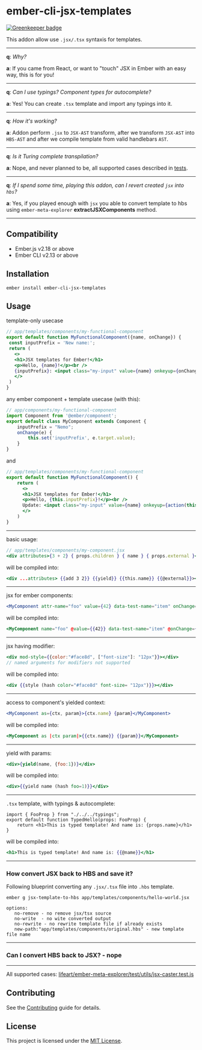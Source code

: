 ember-cli-jsx-templates
==============================================================================

[![Greenkeeper badge](https://badges.greenkeeper.io/lifeart/ember-cli-jsx-templates.svg)](https://greenkeeper.io/)

This addon allow use `.jsx/.tsx` syntaxis for templates.

---

__q__: _Why?_

__a__: If you came from React, or want to "touch" JSX in Ember with an easy way, this is for you!

---

__q__: _Can I use typings? Component types for autocomplete?_

__a__: Yes! You can create `.tsx` template and import any typings into it.

---

__q__: _How it's working?_

__a__: Addon perform `.jsx` to `JSX-AST` transform, after we transform `JSX-AST` into `HBS-AST` and after we compile template from valid handlebars `AST`.

---

__q__: _Is it Turing complete  transpilation?_

__a__: Nope, and never planned to be, all supported cases described in [tests](https://github.com/lifeart/ember-meta-explorer/blob/master/test/utils/jsx-caster.test.js).

---
__q__: _If I spend some time, playing this addon, can I revert created `jsx` into `hbs`?_

__a__: Yes, if you played enough with `jsx` you able to convert template to hbs using `ember-meta-explorer` __extractJSXComponents__ method.

---

Compatibility
------------------------------------------------------------------------------

* Ember.js v2.18 or above
* Ember CLI v2.13 or above


Installation
------------------------------------------------------------------------------

```
ember install ember-cli-jsx-templates
```


Usage
------------------------------------------------------------------------------

template-only usecase
```jsx
// app/templates/components/my-functional-component
export default function MyFunctionalComponent({name, onChange}) {
 const inputPrefix = 'New name:';
 return (
   <>
   <h1>JSX templates for Ember!</h1>
   <p>Hello, {name}!</p><br />
   {inputPrefix}: <input class="my-input" value={name} onkeyup={onChange}/>
   </>
 )
}
```

any ember component + template usecase (with this):

```js
// app/components/my-functional-component
import Component from '@ember/component';
export default class MyComponent extends Component {
    inputPrefix = "Nemo";
    onChange(e) {
        this.set('inputPrefix', e.target.value);
    }    
}
```
and
```jsx
// app/templates/components/my-functional-component
export default function MyFunctionalComponent() {
    return (
      <>
      <h1>JSX templates for Ember!</h1>
      <p>Hello, {this.inputPrefix}!</p><br />
      Update: <input class="my-input" value={name} onkeyup={action(this.onChange)}/>
      </>
    )
}
```

------------------------------------------------------------------------------

basic usage:
```jsx
// app/templates/components/my-component.jsx
<div attributes>{3 + 2} { props.children } { name } { props.external }</div>
```
will be compiled into:
```hbs
<div ...attributes> {{add 3 2}} {{yield}} {{this.name}} {{@external}}></div>
```
---
jsx for ember components:
```jsx
<MyComponent attr-name="foo" value={42} data-test-name="item" onChange={action("update")} />
```
will be compiled into:
```hbs
<MyComponent name="foo" @value={{42}} data-test-name="item" @onChange={{action "update"}} />
```
---
jsx having modifier:
```jsx
<div mod-style={{color:"#face8d", ["font-size"]: "12px"}}></div>
// named arguments for modifiers not supported
```
will be compiled into:
```hbs
<div {{style (hash color="#face8d" font-size= "12px")}}></div>
```
---
access to component's yielded context:
```jsx
<MyComponent as={ctx, param}>{ctx.name} {param}</MyComponent>
```
will be compiled into:
```hbs
<MyComponent as |ctx param|>{{ctx.name}} {{param}}</MyComponent>
```
---
yield with params:
```jsx
<div>{yield(name, {foo:1})}</div>
```
will be compiled into:
```hbs
<div>{{yield name (hash foo=1)}}</div>
```
---
`.tsx` template, with typings & autocomplete:
```tsx
import { FooProp } from "./../../typings";
export default function TypedHello(props: FooProp) {
    return <h1>This is typed template! And name is: {props.name}</h1>
}
```
will be compiled into:
```hbs
<h1>This is typed template! And name is: {{@name}}</h1>
```

---

### How convert JSX back to HBS and save it?

Following blueprint converting any `.jsx/.tsx` file into `.hbs` template.

```
ember g jsx-template-to-hbs app/templates/components/hello-world.jsx

options:
   no-remove - no remove jsx/tsx source
   no-write  - no wite converted output
   no-rewrite - no rewrite template file if already exists
   new-path:"app/templates/components/original.hbs" - new template file name
```

---

### Can I convert HBS back to JSX? - nope

---
All supported cases: [lifeart/ember-meta-explorer/test/utils/jsx-caster.test.js](https://github.com/lifeart/ember-meta-explorer/blob/master/test/utils/jsx-caster.test.js)


Contributing
------------------------------------------------------------------------------

See the [Contributing](CONTRIBUTING.md) guide for details.


License
------------------------------------------------------------------------------

This project is licensed under the [MIT License](LICENSE.md).
